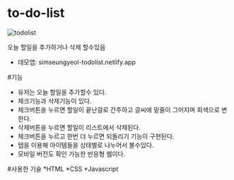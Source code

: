 # to-do-list
![todolist](https://user-images.githubusercontent.com/129400944/232776128-8698adf3-2232-4e37-8cde-87271229e286.png)

오늘 할일을 추가하거나 삭제 할수있음

* 데모앱: simseungyeol-todolist.netlify.app

#기능
* 유저는 오늘 할일을 추가할수 있다.
* 체크기능과 삭제기능이 있다.
* 체크버튼을 누르면 할일이 끝난걸로 간주하고 글씨에 밑줄이 그어지며 회색으로 변한다.
* 삭제버튼을 누르면 할일이 리스트에서 삭제된다.
* 체크버튼을 누르고 한번 더 누르면 되돌리기 기능이 구현된다.
* 탭을 이용해 아이템들을 상태별로 나누어서 볼수있다.
* 모바일 버전도 확인 가능한 반응형 웹이다.

#사용한 기술
*HTML
*CSS
*Javascript
